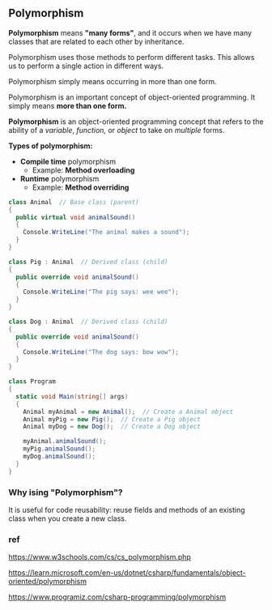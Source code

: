 ## Polymorphism

**Polymorphism** means **"many forms"**, and it occurs when we have many classes that are related to each other by inheritance.

Polymorphism uses those methods to perform different tasks. This allows us to perform a single action in different ways.

Polymorphism simply means occurring in more than one form.

Polymorphism is an important concept of object-oriented programming. It simply means **more than one form.**

**Polymorphism** is an object-oriented programming concept that refers to the ability of a *variable*, *function,* or *object* to take on *multiple* forms.

**Types of polymorphism:**

- **Compile time** polymorphism
    - Example:  **Method overloading**
- **Runtime** polymorphism
    - Example:  **Method overriding**




```cs
class Animal  // Base class (parent) 
{
  public virtual void animalSound() 
  {
    Console.WriteLine("The animal makes a sound");
  }
}

class Pig : Animal  // Derived class (child) 
{
  public override void animalSound() 
  {
    Console.WriteLine("The pig says: wee wee");
  }
}

class Dog : Animal  // Derived class (child) 
{
  public override void animalSound() 
  {
    Console.WriteLine("The dog says: bow wow");
  }
}

class Program 
{
  static void Main(string[] args) 
  {
    Animal myAnimal = new Animal();  // Create a Animal object
    Animal myPig = new Pig();  // Create a Pig object
    Animal myDog = new Dog();  // Create a Dog object

    myAnimal.animalSound();
    myPig.animalSound();
    myDog.animalSound();
  }
}
```

### Why ising "Polymorphism"?

It is useful for code reusability: reuse fields and methods of an existing class when you create a new class.





### ref
https://www.w3schools.com/cs/cs_polymorphism.php

https://learn.microsoft.com/en-us/dotnet/csharp/fundamentals/object-oriented/polymorphism

https://www.programiz.com/csharp-programming/polymorphism


